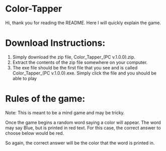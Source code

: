 # Color-Tapper
Hi, thank you for reading the README. Here I will quickly explain the game.

# Download Instructions:
1) Simply download the zip file, Color_Tapper_(PC v.1.0.0).zip. 
2) Extract the contents of the zip file somewhere on your computer. 
3) The exe file should be the first file that you see and is called Color_Tapper_(PC v.1.0.0).exe. Simply click the file and you should be able to play

# Rules of the game:
Note: This is meant to be a mind game and may be tricky. 

Once the game begins a random word saying a color will appear. The word may say Blue, but is printed in red text. For this case, the correct answer to choose below would be red. 

So again, the correct answer will be the color that the word is printed in.
